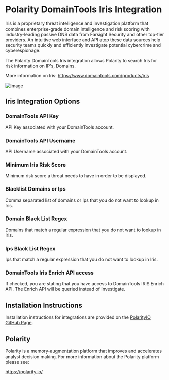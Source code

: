 # Polarity DomainTools Iris Integration

Iris is a proprietary threat intelligence and investigation platform that combines enterprise-grade domain intelligence and risk scoring with industry-leading passive DNS data from Farsight Security and other top-tier providers. An intuitive web interface and API atop these data sources help security teams quickly and efficiently investigate potential cybercrime and cyberespionage.

The Polarity DomainTools Iris integration allows Polarity to search Iris for risk information on IP's, Domains.

More information on Iris:
https://www.domaintools.com/products/iris

![image](https://user-images.githubusercontent.com/22529325/53037919-6bf53600-3449-11e9-91ee-2913a55be4c6.gif)

## Iris Integration Options

### DomainTools API Key

API Key associated with your DomainTools account.

### DomainTools API Username

API Username associated with your DomainTools account.

### Minimum Iris Risk Score

Minimum risk score a threat needs to have in order to be displayed.

### Blacklist Domains or Ips
Comma separated list of domains or Ips that you do not want to lookup in Iris.

### Domain Black List Regex
Domains that match a regular expression that you do not want to lookup in Iris.

### Ips Black List Regex
Ips that match a regular expression that you do not want to lookup in Iris.

### DomainTools Iris Enrich API access

If checked, you are stating that you have access to DomainTools IRIS Enrich API. The Enrich API will be queried instead of Investigate.

## Installation Instructions

Installation instructions for integrations are provided on the [PolarityIO GitHub Page](https://polarityio.github.io/).

## Polarity

Polarity is a memory-augmentation platform that improves and accelerates analyst decision making.  For more information about the Polarity platform please see:

https://polarity.io/
